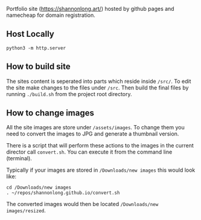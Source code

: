 Portfolio site (https://shannonlong.art/) hosted by github pages and namecheap for domain registration.

## Host Locally
`python3 -m http.server`

## How to build site
The sites content is seperated into parts which reside inside `/src/`. To edit the site make changes to the files under `/src`. Then build the final files by running `./build.sh` from the project root directory.

## How to change images
All the site images are store under `/assets/images`. To change them you need to convert the images to JPG and generate a thumbnail version.

There is a script that will perform these actions to the images in the current director call `convert.sh`. You can execute it from the command line (terminal).

Typically if your images are stored in `/Downloads/new images` this would look like:

```
cd /Downloads/new images
. ~/repos/shannonlong.github.io/convert.sh
```

The converted images would then be located `/Downloads/new images/resized`.
